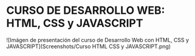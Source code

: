 # CURSO DE DESARROLLO WEB: HTML, CSS y JAVASCRIPT
![Imágen de presentación del curso de Desarrollo Web con HTML, CSS y JAVASCRIPT](Screenshots/Curso HTML CSS y JAVASCRIPT.png)


